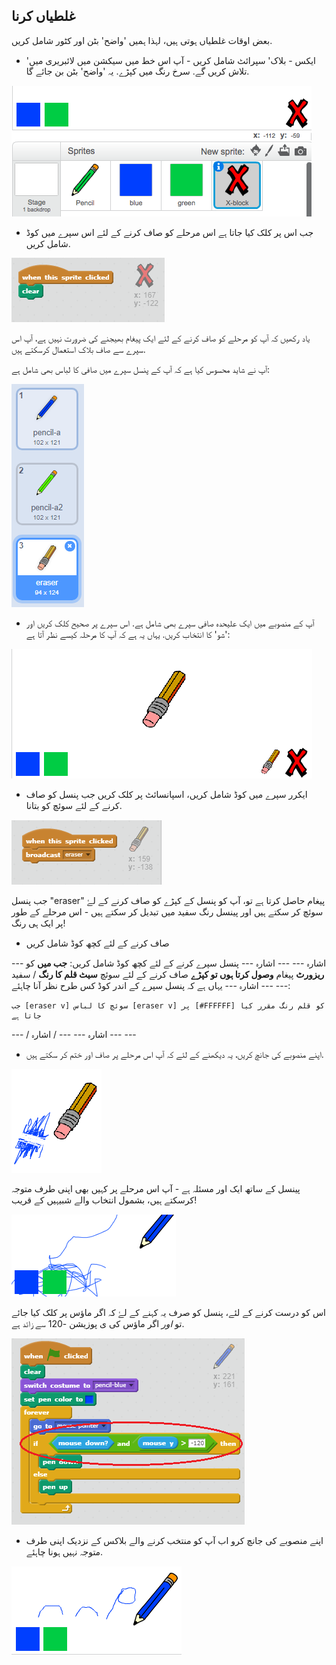 ## غلطیاں کرنا

بعض اوقات غلطیاں ہوتی ہیں، لہذا ہمیں 'واضح' بٹن اور کٹور شامل کریں.

+ 'ایکس - بلاک' سپرائٹ شامل کریں - آپ اس خط میں سیکشن میں لائبریری میں تلاش کریں گے. سرخ رنگ میں کپڑے. یہ 'واضح' بٹن بن جائے گا.

![اسکرین شاٹ](images/paint-x.png)

+ جب اس پر کلک کیا جاتا ہے اس مرحلے کو صاف کرنے کے لئے اس سپرے میں کوڈ شامل کریں.

![مرحلے صاف کریں](images/clear-stage.png)

یاد رکھیں کہ آپ کو مرحلے کو صاف کرنے کے لئے ایک پیغام بھیجنے کی ضرورت نہیں ہے، آپ اس سپرے سے صاف بلاک استعمال کرسکتے ہیں.

آپ نے شاید محسوس کیا ہے کہ آپ کے پنسل سپرے میں صافی کا لباس بھی شامل ہے:

![اسکرین شاٹ](images/paint-eraser-costume.png)

+ آپ کے منصوبے میں ایک علیحدہ صافی سپرے بھی شامل ہے. اس سپرے پر صحیح کلک کریں اور 'شو' کا انتخاب کریں. یہاں یہ ہے کہ آپ کا مرحلہ کیسے نظر آتا ہے:

![اسکرین شاٹ](images/paint-eraser-stage.png)

+ ایکرر سپرے میں کوڈ شامل کریں، اسپانسائٹ پر کلک کریں جب پنسل کو صاف کرنے کے لئے سوئچ کو بتانا.

![ایجاد نشر کریں](images/broadcast-eraser.png)

جب پنسل "eraser" پیغام حاصل کرتا ہے تو، آپ کو پنسل کے کپڑے کو صاف کرنے کے لۓ سوئچ کر سکتے ہیں اور پینسل رنگ سفید میں تبدیل کر سکتے ہیں - اس مرحلے کے طور پر ایک ہی رنگ!

+ صاف کرنے کے لئے کچھ کوڈ شامل کریں

\--- اشارہ \--- \--- اشارہ \--- پنسل سپرے کرنے کے لئے کچھ کوڈ شامل کریں: **جب میں** کو **ریزورٹ** پیغام **وصول کرتا ہوں تو کپڑے** صاف کرنے کے لئے سوئچ **سیٹ قلم کا رنگ** / سفید \--- \--- اشارہ \--- یہاں ہے کہ پنسل سپرے کے اندر کوڈ کس طرح نظر آنا چاہئے:

```blocks
جب [eraser v] سوئچ کا لباس [eraser v] پر [#FFFFFF] کو قلم رنگ مقرر کیا جاتا ہے
```

\--- / اشارہ \--- \--- / اشارہ \--- \---

+ اپنے منصوبے کی جانچ کریں، یہ دیکھنے کے لئے کہ آپ اس مرحلے پر صاف اور ختم کر سکتے ہیں.

![اسکرین شاٹ](images/paint-erase-test.png)

پینسل کے ساتھ ایک اور مسئلہ ہے - آپ اس مرحلے پر کہیں بھی اپنی طرف متوجہ کرسکتے ہیں، بشمول انتخاب والے شبیہیں کے قریب!

![اسکرین شاٹ](images/paint-draw-problem.png)

اس کو درست کرنے کے لئے، پنسل کو صرف یہ کہنے کے لۓ کہ اگر ماؤس پر کلک کیا جائے تو *اور* اگر ماؤس کی ی پوزیشن -120 سے زائد ہے.

![اسکرین شاٹ](images/pencil-gt-code.png)

+ اپنے منصوبے کی جانچ کرو اب آپ کو منتخب کرنے والے بلاکس کے نزدیک اپنی طرف متوجہ نہیں ہونا چاہئے.

![اسکرین شاٹ](images/paint-fixed.png)